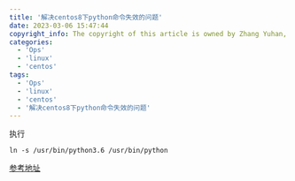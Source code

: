 ```yaml
---
title: '解决centos8下python命令失效的问题'
date: 2023-03-06 15:47:44
copyright_info: The copyright of this article is owned by Zhang Yuhan, and it follows the CC BY-NC-SA 4.0 agreement. For reprinting, please attach the original source link and this statement
categories: 
  - 'Ops'
  - 'linux'
  - 'centos'
tags: 
  - 'Ops'
  - 'linux'
  - 'centos'
  - '解决centos8下python命令失效的问题'
---
```

执行
```shell
ln -s /usr/bin/python3.6 /usr/bin/python
```
[参考地址](https://blog.csdn.net/have_a_cat/article/details/118191281)
